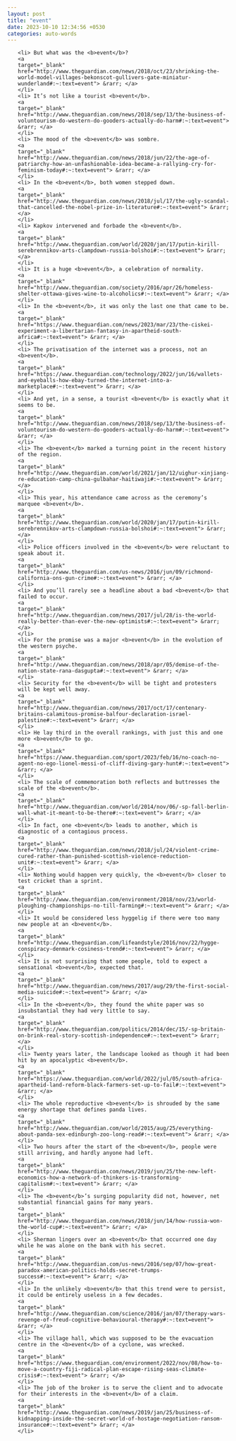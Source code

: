 ```yaml
---
layout: post
title: "event"
date: 2023-10-10 12:34:56 +0530
categories: auto-words
---
```

<ol>

    <li> But what was the <b>event</b>?
    <a 
    target="_blank" 
    href="http://www.theguardian.com/news/2018/oct/23/shrinking-the-world-model-villages-bekonscot-gullivers-gate-miniatur-wunderland#:~:text=event"> &rarr; </a>
    </li>
    <li> It’s not like a tourist <b>event</b>.
    <a 
    target="_blank" 
    href="http://www.theguardian.com/news/2018/sep/13/the-business-of-voluntourism-do-western-do-gooders-actually-do-harm#:~:text=event"> &rarr; </a>
    </li>
    <li> The mood of the <b>event</b> was sombre.
    <a 
    target="_blank" 
    href="http://www.theguardian.com/news/2018/jun/22/the-age-of-patriarchy-how-an-unfashionable-idea-became-a-rallying-cry-for-feminism-today#:~:text=event"> &rarr; </a>
    </li>
    <li> In the <b>event</b>, both women stepped down.
    <a 
    target="_blank" 
    href="http://www.theguardian.com/news/2018/jul/17/the-ugly-scandal-that-cancelled-the-nobel-prize-in-literature#:~:text=event"> &rarr; </a>
    </li>
    <li> Kapkov intervened and forbade the <b>event</b>.
    <a 
    target="_blank" 
    href="http://www.theguardian.com/world/2020/jan/17/putin-kirill-serebrennikov-arts-clampdown-russia-bolshoi#:~:text=event"> &rarr; </a>
    </li>
    <li> It is a huge <b>event</b>, a celebration of normality.
    <a 
    target="_blank" 
    href="http://www.theguardian.com/society/2016/apr/26/homeless-shelter-ottawa-gives-wine-to-alcoholics#:~:text=event"> &rarr; </a>
    </li>
    <li> In the <b>event</b>, it was only the last one that came to be.
    <a 
    target="_blank" 
    href="https://www.theguardian.com/news/2023/mar/23/the-ciskei-experiment-a-libertarian-fantasy-in-apartheid-south-africa#:~:text=event"> &rarr; </a>
    </li>
    <li> The privatisation of the internet was a process, not an <b>event</b>.
    <a 
    target="_blank" 
    href="https://www.theguardian.com/technology/2022/jun/16/wallets-and-eyeballs-how-ebay-turned-the-internet-into-a-marketplace#:~:text=event"> &rarr; </a>
    </li>
    <li> And yet, in a sense, a tourist <b>event</b> is exactly what it seems to be.
    <a 
    target="_blank" 
    href="http://www.theguardian.com/news/2018/sep/13/the-business-of-voluntourism-do-western-do-gooders-actually-do-harm#:~:text=event"> &rarr; </a>
    </li>
    <li> The <b>event</b> marked a turning point in the recent history of the region.
    <a 
    target="_blank" 
    href="http://www.theguardian.com/world/2021/jan/12/uighur-xinjiang-re-education-camp-china-gulbahar-haitiwaji#:~:text=event"> &rarr; </a>
    </li>
    <li> This year, his attendance came across as the ceremony’s marquee <b>event</b>.
    <a 
    target="_blank" 
    href="http://www.theguardian.com/world/2020/jan/17/putin-kirill-serebrennikov-arts-clampdown-russia-bolshoi#:~:text=event"> &rarr; </a>
    </li>
    <li> Police officers involved in the <b>event</b> were reluctant to speak about it.
    <a 
    target="_blank" 
    href="http://www.theguardian.com/us-news/2016/jun/09/richmond-california-ons-gun-crime#:~:text=event"> &rarr; </a>
    </li>
    <li> And you’ll rarely see a headline about a bad <b>event</b> that failed to occur.
    <a 
    target="_blank" 
    href="http://www.theguardian.com/news/2017/jul/28/is-the-world-really-better-than-ever-the-new-optimists#:~:text=event"> &rarr; </a>
    </li>
    <li> For the promise was a major <b>event</b> in the evolution of the western psyche.
    <a 
    target="_blank" 
    href="http://www.theguardian.com/news/2018/apr/05/demise-of-the-nation-state-rana-dasgupta#:~:text=event"> &rarr; </a>
    </li>
    <li> Security for the <b>event</b> will be tight and protesters will be kept well away.
    <a 
    target="_blank" 
    href="http://www.theguardian.com/news/2017/oct/17/centenary-britains-calamitous-promise-balfour-declaration-israel-palestine#:~:text=event"> &rarr; </a>
    </li>
    <li> He lay third in the overall rankings, with just this and one more <b>event</b> to go.
    <a 
    target="_blank" 
    href="https://www.theguardian.com/sport/2023/feb/16/no-coach-no-agent-no-ego-lionel-messi-of-cliff-diving-gary-hunt#:~:text=event"> &rarr; </a>
    </li>
    <li> The scale of commemoration both reflects and buttresses the scale of the <b>event</b>.
    <a 
    target="_blank" 
    href="http://www.theguardian.com/world/2014/nov/06/-sp-fall-berlin-wall-what-it-meant-to-be-there#:~:text=event"> &rarr; </a>
    </li>
    <li> In fact, one <b>event</b> leads to another, which is diagnostic of a contagious process.
    <a 
    target="_blank" 
    href="http://www.theguardian.com/news/2018/jul/24/violent-crime-cured-rather-than-punished-scottish-violence-reduction-unit#:~:text=event"> &rarr; </a>
    </li>
    <li> Nothing would happen very quickly, the <b>event</b> closer to test cricket than a sprint.
    <a 
    target="_blank" 
    href="http://www.theguardian.com/environment/2018/nov/23/world-ploughing-championships-no-till-farming#:~:text=event"> &rarr; </a>
    </li>
    <li> It would be considered less hyggelig if there were too many new people at an <b>event</b>.
    <a 
    target="_blank" 
    href="http://www.theguardian.com/lifeandstyle/2016/nov/22/hygge-conspiracy-denmark-cosiness-trend#:~:text=event"> &rarr; </a>
    </li>
    <li> It is not surprising that some people, told to expect a sensational <b>event</b>, expected that.
    <a 
    target="_blank" 
    href="http://www.theguardian.com/news/2017/aug/29/the-first-social-media-suicide#:~:text=event"> &rarr; </a>
    </li>
    <li> In the <b>event</b>, they found the white paper was so insubstantial they had very little to say.
    <a 
    target="_blank" 
    href="http://www.theguardian.com/politics/2014/dec/15/-sp-britain-on-brink-real-story-scottish-independence#:~:text=event"> &rarr; </a>
    </li>
    <li> Twenty years later, the landscape looked as though it had been hit by an apocalyptic <b>event</b>.
    <a 
    target="_blank" 
    href="https://www.theguardian.com/world/2022/jul/05/south-africa-apartheid-land-reform-black-farmers-set-up-to-fail#:~:text=event"> &rarr; </a>
    </li>
    <li> The whole reproductive <b>event</b> is shrouded by the same energy shortage that defines panda lives.
    <a 
    target="_blank" 
    href="http://www.theguardian.com/world/2015/aug/25/everything-about-panda-sex-edinburgh-zoo-long-read#:~:text=event"> &rarr; </a>
    </li>
    <li> Two hours after the start of the <b>event</b>, people were still arriving, and hardly anyone had left.
    <a 
    target="_blank" 
    href="http://www.theguardian.com/news/2019/jun/25/the-new-left-economics-how-a-network-of-thinkers-is-transforming-capitalism#:~:text=event"> &rarr; </a>
    </li>
    <li> The <b>event</b>’s surging popularity did not, however, net substantial financial gains for many years.
    <a 
    target="_blank" 
    href="http://www.theguardian.com/news/2018/jun/14/how-russia-won-the-world-cup#:~:text=event"> &rarr; </a>
    </li>
    <li> Sherman lingers over an <b>event</b> that occurred one day while he was alone on the bank with his secret.
    <a 
    target="_blank" 
    href="http://www.theguardian.com/us-news/2016/sep/07/how-great-paradox-american-politics-holds-secret-trumps-success#:~:text=event"> &rarr; </a>
    </li>
    <li> In the unlikely <b>event</b> that this trend were to persist, it could be entirely useless in a few decades.
    <a 
    target="_blank" 
    href="http://www.theguardian.com/science/2016/jan/07/therapy-wars-revenge-of-freud-cognitive-behavioural-therapy#:~:text=event"> &rarr; </a>
    </li>
    <li> The village hall, which was supposed to be the evacuation centre in the <b>event</b> of a cyclone, was wrecked.
    <a 
    target="_blank" 
    href="https://www.theguardian.com/environment/2022/nov/08/how-to-move-a-country-fiji-radical-plan-escape-rising-seas-climate-crisis#:~:text=event"> &rarr; </a>
    </li>
    <li> The job of the broker is to serve the client and to advocate for their interests in the <b>event</b> of a claim.
    <a 
    target="_blank" 
    href="http://www.theguardian.com/news/2019/jan/25/business-of-kidnapping-inside-the-secret-world-of-hostage-negotiation-ransom-insurance#:~:text=event"> &rarr; </a>
    </li>